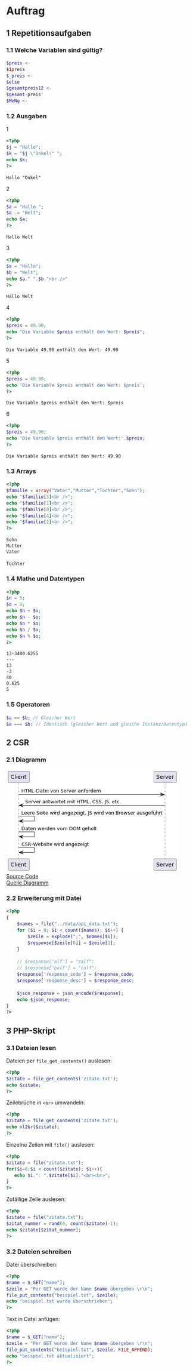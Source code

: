 # Auftrag

## 1 Repetitionsaufgaben

### 1.1 Welche Variablen sind gültig?

```php
$preis <-
$1preis
$_preis <-
$else
$gesamtpreis12 <-
$gesamt-preis
$MeNg <-
```

### 1.2 Ausgaben

1
```php
<?php
$j = "Hallo";
$k = "$j \"Onkel\" ";
echo $k;
?>
```
```text title="OUTPUT"
Hallo "Onkel" 
```

2
```php
<?php
$a = "Hallo ";
$a .= "Welt";
echo $a;
?>
```
```text title="OUTPUT"
Hallo Welt
```

3
```php
<?php
$a = "Hallo";
$b = "Welt";
echo $a." ".$b."<br />"
?>
```
```text title="OUTPUT"
Hallo Welt

```

4
```php
<?php
$preis = 49.90;
echo "Die Variable $preis enthält den Wert: $preis";
?>
```
```text title="OUTPUT"
Die Variable 49.90 enthält den Wert: 49.90
```

5
```php
<?php
$preis = 49.90;
echo 'Die Variable $preis enthält den Wert: $preis';
?>
```
```text title="OUTPUT"
Die Variable $preis enthält den Wert: $preis
```

6
```php
<?php
$preis = 49.90;
echo 'Die Variable $preis enthält den Wert:'.$preis;
?>
```
```text title="OUTPUT"
Die Variable $preis enthält den Wert: 49.90
```

### 1.3 Arrays

```php
<?php
$familie = array("Vater","Mutter","Tochter","Sohn");
echo "$familie[3]<br />";
echo "$familie[1]<br />";
echo "$familie[0]<br />";
echo "$familie[4]<br />";
echo "$familie[2]<br />";
?>
```
```text title="OUTPUT"
Sohn
Mutter
Vater

Tochter
```

### 1.4 Mathe und Datentypen

```php
<?php
$n = 5;
$o = 8;
echo $n + $o;
echo $n - $o;
echo $n * $o;
echo $n / $o;
echo $n % $o;
?>
```
```text title="OUTPUT"
13-3400.6255
---
13
-3
40
0.625
5
```

### 1.5 Operatoren

```php
$a == $b; // Gleicher Wert
$a === $b; // Identisch (gleicher Wert und gleiche Instanz/Datentyp)
```

## 2 CSR

### 2.1 Diagramm

![PlantUML CSR](/data/tag-0004/plantuml_csr.png)  
[Source Code](/appendix/plantuml_csr)  
[Quelle Diagramm](https://www.ionos.de/digitalguide/fileadmin/DigitalGuide/Teaser/client-side-rendering.png)

### 2.2 Erweiterung mit Datei

```php title="./app/api/api.php"
<?php
{
    $names = file("../data/api_data.txt");
    for ($i = 0; $i < count($names); $i++) {
        $zeile = explode(";", $names[$i]);
        $response[$zeile[0]] = $zeile[1];
    }

    // $response['alf'] = "zalf";
    // $response['balf'] = "calf";
    $response['response_code'] = $response_code;
    $response['response_desc'] = $response_desc;

    $json_response = json_encode($response);
    echo $json_response;
}
?>
```

## 3 PHP-Skript

### 3.1 Dateien lesen

Dateien per `file_get_contents()` auslesen:
```php
<?php
$zitate = file_get_contents('zitate.txt');
echo $zitate;
?>
```

Zeilebrüche in `<br>` umwandeln:
```php
<?php
$zitate = file_get_contents('zitate.txt');
echo nl2br($zitate);
?>
```

Einzelne Zeilen mit `file()` auslesen:
```php
<?php
$zitate = file("zitate.txt");
for($i=0;$i < count($zitate); $i++){
   echo $i.": ".$zitate[$i]."<br><br>";
}
?>
```

Zufällige Zeile auslesen:
```php
<?php
$zitate = file("zitate.txt");
$zitat_nummer = rand(0, count($zitate)-1);
echo $zitate[$zitat_nummer];
?>
```

### 3.2 Dateien schreiben

Datei überschreiben:
```php
<?php
$name = $_GET["name"];
$zeile = "Per GET wurde der Name $name übergeben \r\n";
file_put_contents("beispiel.txt", $zeile);
echo "beispiel.txt wurde überschrieben";
?>
```

Text in Datei anfügen:
```php
<?php
$name = $_GET["name"];
$zeile = "Per GET wurde der Name $name übergeben \r\n";
file_put_contents("beispiel.txt", $zeile, FILE_APPEND);
echo "beispiel.txt aktualisiert";
?>
```